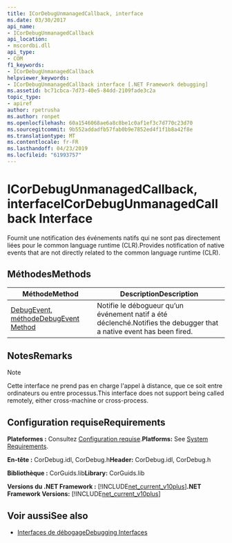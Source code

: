 ```yaml
---
title: ICorDebugUnmanagedCallback, interface
ms.date: 03/30/2017
api_name:
- ICorDebugUnmanagedCallback
api_location:
- mscordbi.dll
api_type:
- COM
f1_keywords:
- ICorDebugUnmanagedCallback
helpviewer_keywords:
- ICorDebugUnmanagedCallback interface [.NET Framework debugging]
ms.assetid: bc71cbca-7d73-40e5-84dd-2109fade3c2a
topic_type:
- apiref
author: rpetrusha
ms.author: ronpet
ms.openlocfilehash: 60a1546068ae6a8c8be1c0af1ef3c7d770c23d70
ms.sourcegitcommit: 9b552addadfb57fab0b9e7852ed4f1f1b8a42f8e
ms.translationtype: MT
ms.contentlocale: fr-FR
ms.lasthandoff: 04/23/2019
ms.locfileid: "61993757"
---
```

# <a name="icordebugunmanagedcallback-interface"></a><span data-ttu-id="44c06-102">ICorDebugUnmanagedCallback, interface</span><span class="sxs-lookup"><span data-stu-id="44c06-102">ICorDebugUnmanagedCallback Interface</span></span>
<span data-ttu-id="44c06-103">Fournit une notification des événements natifs qui ne sont pas directement liées pour le common language runtime (CLR).</span><span class="sxs-lookup"><span data-stu-id="44c06-103">Provides notification of native events that are not directly related to the common language runtime (CLR).</span></span>  
  
## <a name="methods"></a><span data-ttu-id="44c06-104">Méthodes</span><span class="sxs-lookup"><span data-stu-id="44c06-104">Methods</span></span>  
  
|<span data-ttu-id="44c06-105">Méthode</span><span class="sxs-lookup"><span data-stu-id="44c06-105">Method</span></span>|<span data-ttu-id="44c06-106">Description</span><span class="sxs-lookup"><span data-stu-id="44c06-106">Description</span></span>|  
|------------|-----------------|  
|[<span data-ttu-id="44c06-107">DebugEvent, méthode</span><span class="sxs-lookup"><span data-stu-id="44c06-107">DebugEvent Method</span></span>](../../../../docs/framework/unmanaged-api/debugging/icordebugunmanagedcallback-debugevent-method.md)|<span data-ttu-id="44c06-108">Notifie le débogueur qu’un événement natif a été déclenché.</span><span class="sxs-lookup"><span data-stu-id="44c06-108">Notifies the debugger that a native event has been fired.</span></span>|  
  
## <a name="remarks"></a><span data-ttu-id="44c06-109">Notes</span><span class="sxs-lookup"><span data-stu-id="44c06-109">Remarks</span></span>  
  
> [!NOTE]
>  <span data-ttu-id="44c06-110">Cette interface ne prend pas en charge l'appel à distance, que ce soit entre ordinateurs ou entre processus.</span><span class="sxs-lookup"><span data-stu-id="44c06-110">This interface does not support being called remotely, either cross-machine or cross-process.</span></span>  
  
## <a name="requirements"></a><span data-ttu-id="44c06-111">Configuration requise</span><span class="sxs-lookup"><span data-stu-id="44c06-111">Requirements</span></span>  
 <span data-ttu-id="44c06-112">**Plateformes :** Consultez [Configuration requise](../../../../docs/framework/get-started/system-requirements.md).</span><span class="sxs-lookup"><span data-stu-id="44c06-112">**Platforms:** See [System Requirements](../../../../docs/framework/get-started/system-requirements.md).</span></span>  
  
 <span data-ttu-id="44c06-113">**En-tête :** CorDebug.idl, CorDebug.h</span><span class="sxs-lookup"><span data-stu-id="44c06-113">**Header:** CorDebug.idl, CorDebug.h</span></span>  
  
 <span data-ttu-id="44c06-114">**Bibliothèque :** CorGuids.lib</span><span class="sxs-lookup"><span data-stu-id="44c06-114">**Library:** CorGuids.lib</span></span>  
  
 <span data-ttu-id="44c06-115">**Versions du .NET Framework :** [!INCLUDE[net_current_v10plus](../../../../includes/net-current-v10plus-md.md)]</span><span class="sxs-lookup"><span data-stu-id="44c06-115">**.NET Framework Versions:** [!INCLUDE[net_current_v10plus](../../../../includes/net-current-v10plus-md.md)]</span></span>  
  
## <a name="see-also"></a><span data-ttu-id="44c06-116">Voir aussi</span><span class="sxs-lookup"><span data-stu-id="44c06-116">See also</span></span>

- [<span data-ttu-id="44c06-117">Interfaces de débogage</span><span class="sxs-lookup"><span data-stu-id="44c06-117">Debugging Interfaces</span></span>](../../../../docs/framework/unmanaged-api/debugging/debugging-interfaces.md)
